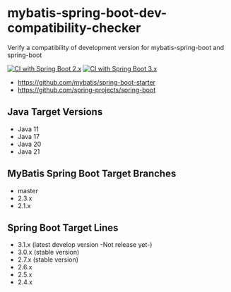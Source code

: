 # mybatis-spring-boot-dev-compatibility-checker
Verify a compatibility of development version for mybatis-spring-boot and spring-boot

[![CI with Spring Boot 2.x](https://github.com/kazuki43zoo/mybatis-spring-boot-dev-compatibility-checker/actions/workflows/ci-boot2.yml/badge.svg)](https://github.com/kazuki43zoo/mybatis-spring-boot-dev-compatibility-checker/actions/workflows/ci-boot2.yml)
[![CI with Spring Boot 3.x](https://github.com/kazuki43zoo/mybatis-spring-boot-dev-compatibility-checker/actions/workflows/ci-boot3.yml/badge.svg)](https://github.com/kazuki43zoo/mybatis-spring-boot-dev-compatibility-checker/actions/workflows/ci-boot3.yml)

* https://github.com/mybatis/spring-boot-starter
* https://github.com/spring-projects/spring-boot

## Java Target Versions

* Java 11
* Java 17
* Java 20
* Java 21

## MyBatis Spring Boot Target Branches 

* master
* 2.3.x
* 2.1.x

## Spring Boot Target Lines

* 3.1.x (latest develop version -Not release yet-)
* 3.0.x (stable version)
* 2.7.x (stable version)
* 2.6.x
* 2.5.x
* 2.4.x
